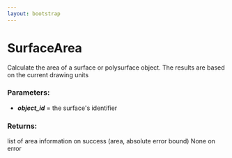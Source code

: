 ```yaml
---
layout: bootstrap
---
```


# SurfaceArea

Calculate the area of a surface or polysurface object. The results are
        based on the current drawing units
          

### Parameters:

- ***object_id*** = the surface's identifier
        

### Returns:


list of area information on success (area, absolute error bound)
None on error
        


